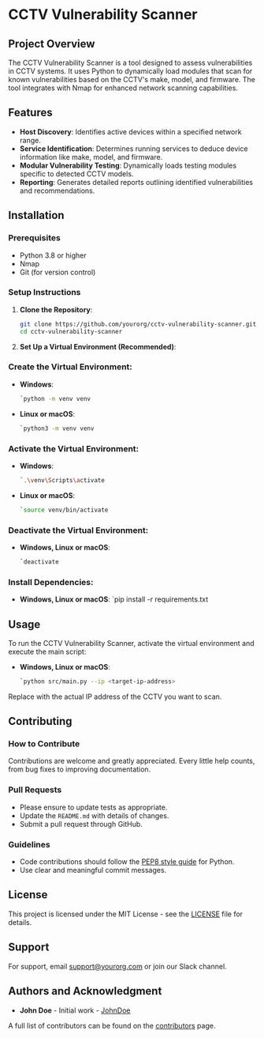 # CCTV Vulnerability Scanner

## Project Overview

The CCTV Vulnerability Scanner is a tool designed to assess vulnerabilities in CCTV systems. It uses Python to dynamically load modules that scan for known vulnerabilities based on the CCTV's make, model, and firmware. The tool integrates with Nmap for enhanced network scanning capabilities.

## Features

- **Host Discovery**: Identifies active devices within a specified network range.
- **Service Identification**: Determines running services to deduce device information like make, model, and firmware.
- **Modular Vulnerability Testing**: Dynamically loads testing modules specific to detected CCTV models.
- **Reporting**: Generates detailed reports outlining identified vulnerabilities and recommendations.

## Installation

### Prerequisites

- Python 3.8 or higher
- Nmap
- Git (for version control)

### Setup Instructions

1. **Clone the Repository**:
   ```bash
   git clone https://github.com/yourorg/cctv-vulnerability-scanner.git
   cd cctv-vulnerability-scanner
   ```
2. **Set Up a Virtual Environment (Recommended)**:

### Create the Virtual Environment:

- **Windows**:

  ```bash
  `python -m venv venv

  ```

- **Linux or macOS**:
  ```bash
  `python3 -m venv venv
  ```

### Activate the Virtual Environment:

- **Windows**:

  ```bash
  `.\venv\Scripts\activate

  ```

- **Linux or macOS**:
  ```bash
  `source venv/bin/activate
  ```

### Deactivate the Virtual Environment:

- **Windows, Linux or macOS**:
  ```bash
  `deactivate
  ```

### Install Dependencies:

- **Windows, Linux or macOS**:
  `pip install -r requirements.txt

## Usage

To run the CCTV Vulnerability Scanner, activate the virtual environment and execute the main script:

- **Windows, Linux or macOS**:
  ```bash
  `python src/main.py --ip <target-ip-address>
  ```

Replace <target-ip-address> with the actual IP address of the CCTV you want to scan.

## Contributing

### How to Contribute

Contributions are welcome and greatly appreciated. Every little help counts, from bug fixes to improving documentation.

### Pull Requests

- Please ensure to update tests as appropriate.
- Update the `README.md` with details of changes.
- Submit a pull request through GitHub.

### Guidelines

- Code contributions should follow the [PEP8 style guide](https://www.python.org/dev/peps/pep-0008/) for Python.
- Use clear and meaningful commit messages.

## License

This project is licensed under the MIT License - see the [LICENSE](LICENSE.md) file for details.

## Support

For support, email [support@yourorg.com](mailto:support@yourorg.com) or join our Slack channel.

## Authors and Acknowledgment

- **John Doe** - Initial work - [JohnDoe](https://github.com/JohnDoe)

A full list of contributors can be found on the [contributors](https://github.com/yourorg/cctv-vulnerability-scanner/contributors) page.
